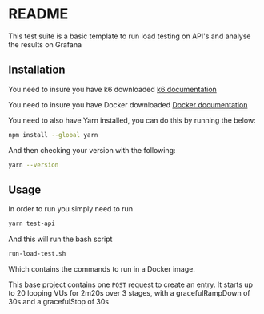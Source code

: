 # README

This test suite is a basic template to run load testing on API's and analyse the results on Grafana

## Installation
You need to insure you have k6 downloaded [k6 documentation](https://k6.io/docs/get-started/installation/)

You need to insure you have Docker downloaded [Docker documentation](https://www.docker.com/products/docker-desktop/)


You need to also have Yarn installed, you can do this by running the below:
```bash
npm install --global yarn
```
And then checking your version with the following:
```bash
yarn --version
```

## Usage

In order to run you simply need to run

```bash
yarn test-api
```
And this will run the bash script
```bash
run-load-test.sh
```
Which contains the commands to run in a Docker image. 

This base project contains one ```POST``` request to create an entry. It
starts up to 20 looping VUs for 2m20s over 3 stages, with a gracefulRampDown of 30s and a gracefulStop of 30s
